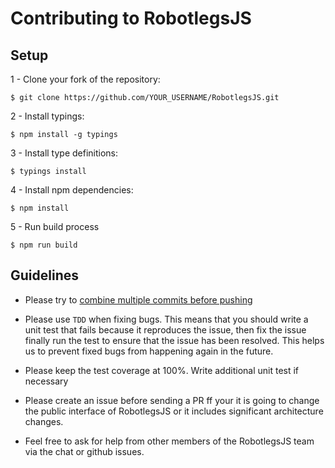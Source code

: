 # Contributing to RobotlegsJS

## Setup

1 - Clone your fork of the repository:
```
$ git clone https://github.com/YOUR_USERNAME/RobotlegsJS.git
```

2 - Install typings:
```
$ npm install -g typings
```

3 - Install type definitions:
```
$ typings install
```

4 - Install npm dependencies:
```
$ npm install
```

5 - Run build process
```
$ npm run build
```

## Guidelines

- Please try to [combine multiple commits before
pushing](http://stackoverflow.com/questions/6934752/combining-multiple-commits-before-pushing-in-git)

- Please use `TDD` when fixing bugs. This means that you should write a unit
test that fails because it reproduces the issue, then fix the issue finally run
the test to ensure that the issue has been resolved. This helps us to prevent
fixed bugs from happening again in the future.
- Please keep the test coverage at 100%. Write additional unit test if
necessary
-  Please create an issue before sending a PR ff your it is going to change the
public interface of RobotlegsJS or it includes significant architecture
changes.
- Feel free to ask for help from other members of the RobotlegsJS team via the
chat or github issues.
